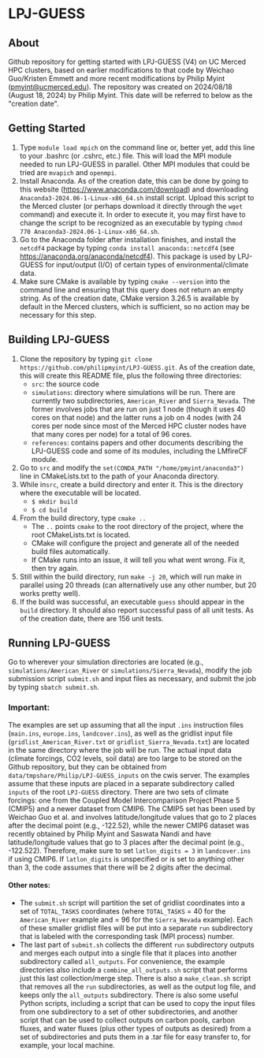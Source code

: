# LPJ-GUESS
## About

Github repository for getting started with LPJ-GUESS (V4) on UC Merced HPC clusters, based on earlier modifications to that code by Weichao Guo/Kristen Emmett and more recent modifications by Philip Myint (pmyint@ucmerced.edu). The repository was created on 2024/08/18 (August 18, 2024) by Philip Myint. This date will be referred to below as the "creation date".

## Getting Started

1. Type `module load mpich` on the command line or, better yet, add this line to your .bashrc (or .cshrc, etc.) file. This will load the MPI module needed to run LPJ-GUESS in parallel. Other MPI modules that could be tried are `mvapich` and `openmpi`.
2. Install Anaconda. As of the creation date, this can be done by going to this website (https://www.anaconda.com/download) and downloading `Anaconda3-2024.06-1-Linux-x86_64.sh` install script. Upload this script to the Merced cluster (or perhaps download it directly through the `wget` command) and execute it. In order to execute it, you may first have to change the script to be recognized as an executable by typing `chmod 770 Anaconda3-2024.06-1-Linux-x86_64.sh`.
3. Go to the Anaconda folder after installation finishes, and install the `netcdf4` package by typing `conda install anaconda::netcdf4` (see https://anaconda.org/anaconda/netcdf4). This package is used by LPJ-GUESS for input/output (I/O) of certain types of environmental/climate data.
4. Make sure CMake is available by typing `cmake --version` into the command line and ensuring that this query does not return an empty string. As of the creation date, CMake version 3.26.5 is available by default in the Merced clusters, which is sufficient, so no action may be necessary for this step.

## Building LPJ-GUESS

1. Clone the repository by typing `git clone https://github.com/philipmyint/LPJ-GUESS.git`. As of the creation date, this will create this README file, plus the following three directories:
	- `src`: the source code
	- `simulations`: directory where simulations will be run. There are currently two subdirectories, `American_River` and `Sierra_Nevada`. The former involves jobs that are run on just 1 node (though it uses 40 cores on that node) and the latter runs a job on 4 nodes (with 24 cores per node since most of the Merced HPC cluster nodes have that many cores per node) for a total of 96 cores.
	- `references`: contains papers and other documents describing the LPJ-GUESS code and some of its modules, including the LMfireCF module.
2. Go to `src` and modify the `set(CONDA_PATH "/home/pmyint/anaconda3")` line in CMakeLists.txt to the path of your Anaconda directory.
3. While in`src`, create a build directory and enter it. This is the directory where the executable will be located.
	- `$ mkdir build`
	- `$ cd build`
4. From the build directory, type `cmake ..`
	- The `..` points `cmake` to the root directory of the project, where the root CMakeLists.txt is located.
	- CMake will configure the project and generate all of the needed build files automatically.
	- If CMake runs into an issue, it will tell you what went wrong. Fix it, then try again.
5. Still within the build directory, run `make -j 20`, which will run make in parallel using 20 threads (can alternatively use any other number, but 20 works pretty well).
6. If the build was successful, an executable `guess` should appear in the `build` directory. It should also report successful pass of all unit tests. As of the creation date, there are 156 unit tests.

## Running LPJ-GUESS

Go to wherever your simulation directories are located (e.g., `simulations/American_River` or `simulations/Sierra_Nevada`), modify the job submission script `submit.sh` and input files as necessary, and submit the job by typing `sbatch submit.sh`. 

### Important: 
The examples are set up assuming that all the input `.ins` instruction files (`main.ins`, `europe.ins`, `landcover.ins`), as well as the gridlist input file (`gridlist_American_River.txt` or `gridlist_Sierra_Nevada.txt`) are located in the same directory where the job will be run. The actual input data (climate forcings, CO2 levels, soil data) are too large to be stored on the Github repository, but they can be obtained from `data/tmpshare/Philip/LPJ-GUESS_inputs` on the cwis server. The examples assume that these inputs are placed in a separate subdirectory called `inputs` of the root `LPJ-GUESS` directory. There are two sets of climate forcings: one from the Coupled Model Intercomparison Project Phase 5 (CMIP5) and a newer dataset from CMIP6. The CMIP5 set has been used by Weichao Guo et al. and involves latitude/longitude values that go to 2 places after the decimal point (e.g., -122.52), while the newer CMIP6 dataset was recently obtained by Philip Myint and Saswata Nandi and have latitude/longitude values that go to 3 places after the decimal point (e.g., -122.522). Therefore, make sure to set `latlon_digits = 3` in `landcover.ins` if using CMIP6. If `latlon_digits` is unspecified or is set to anything other than 3, the code assumes that there will be 2 digits after the decimal.

#### Other notes:
- The `submit.sh` script will partition the set of gridlist coordinates into a set of `TOTAL_TASKS` coordinates (where `TOTAL_TASKS` = 40 for the `American_River` example and = 96 for the `Sierra_Nevada` example). Each of these smaller gridlist files will be put into a separate `run` subdirectory that is labeled with the corresponding task (MPI process) number.
- The last part of `submit.sh` collects the different `run` subdirectory outputs and merges each output into a single file that it places into another subdirectory called `all_outputs`. For convenience, the example directories also include a `combine_all_outputs.sh` script that performs just this last collection/merge step. There is also a `make_clean.sh` script that removes all the `run` subdirectories, as well as the output log file, and keeps only the `all_outputs` subdirectory. There is also some useful Python scripts, including a script that can be used to copy the input files from one subdirectory to a set of other subdirectories, and another script that can be used to collect outputs on carbon pools, carbon fluxes, and water fluxes (plus other types of outputs as desired) from a set of subdirectories and puts them in a .tar file for easy transfer to, for example, your local machine. 
